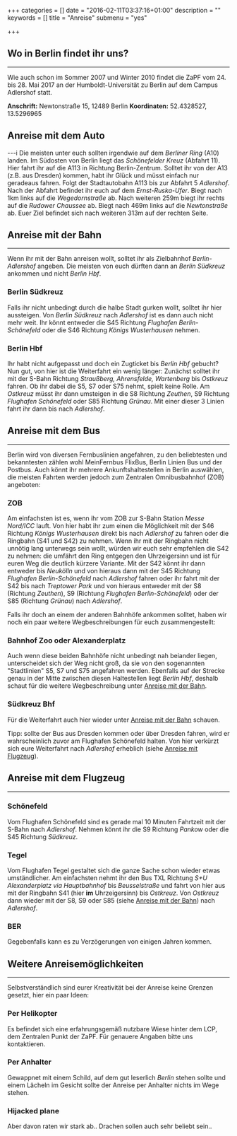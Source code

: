 +++
categories = []
date = "2016-02-11T03:37:16+01:00"
description = ""
keywords = []
title = "Anreise"
submenu = "yes"

+++

## Wo in Berlin findet ihr uns?
---
Wie auch schon im Sommer 2007 und Winter 2010 findet die ZaPF vom 24. bis 28. Mai 2017 an der Humboldt-Universität zu Berlin auf dem Campus Adlershof statt.

**Anschrift:** Newtonstraße 15, 12489 Berlin
**Koordinaten:** 52.4328527, 13.5296965

## Anreise mit dem Auto
---i
Die meisten unter euch sollten irgendwie auf dem *Berliner Ring* (A10) landen. Im Südosten von Berlin liegt das *Schönefelder Kreuz* (Abfahrt 11). Hier fahrt ihr auf die A113 in Richtung Berlin-Zentrum. Solltet ihr von der A13 (z.B. aus Dresden) kommen, habt ihr Glück und müsst einfach nur geradeaus fahren. Folgt der Stadtautobahn A113 bis zur Abfahrt 5 *Adlershof*. Nach der Abfahrt befindet ihr euch auf dem *Ernst-Ruska-Ufer*. Biegt nach 1km links auf die *Wegedornstraße* ab. Nach weiteren 259m biegt ihr rechts auf die *Rudower Chaussee* ab. Biegt nach 469m links auf die *Newtonstraße* ab. Euer Ziel befindet sich nach weiteren 313m auf der rechten Seite. 

## Anreise mit der Bahn
---
Wenn ihr mit der Bahn anreisen wollt, solltet ihr als Zielbahnhof *Berlin-Adlershof* angeben. Die meisten von euch dürften dann an *Berlin Südkreuz* ankommen und nicht *Berlin Hbf*.

### Berlin Südkreuz
Falls ihr nicht unbedingt durch die halbe Stadt gurken wollt, solltet ihr hier aussteigen. Von *Berlin Südkreuz* nach *Adlershof* ist es dann auch nicht mehr weit. Ihr könnt entweder die S45 Richtung *Flughafen Berlin-Schönefeld* oder die S46 Richtung *Königs Wusterhausen* nehmen.

### Berlin Hbf
Ihr habt nicht aufgepasst und doch ein Zugticket bis *Berlin Hbf* gebucht? Nun gut, von hier ist die Weiterfahrt ein wenig länger: Zunächst solltet ihr mit der S-Bahn Richtung *Straußberg, Ahrensfelde, Wartenberg* bis *Ostkreuz* fahren. Ob ihr dabei die S5, S7 oder S75 nehmt, spielt keine Rolle. Am *Ostkreuz* müsst ihr dann umsteigen in die S8 Richtung *Zeuthen*, S9 Richtung *Flughafen Schönefeld* oder S85 Richtung *Grünau*. Mit einer dieser 3 Linien fahrt ihr dann bis nach *Adlershof*.

## Anreise mit dem Bus
---
Berlin wird von diversen Fernbuslinien angefahren, zu den beliebtesten und bekanntesten zählen wohl MeinFernbus FlixBus, Berlin Linien Bus und der Postbus. Auch könnt ihr mehrere Ankunftshaltestellen in Berlin auswählen, die meisten Fahrten werden jedoch zum Zentralen Omnibusbahnhof (ZOB) angeboten:

### ZOB
Am einfachsten ist es, wenn ihr vom ZOB zur S-Bahn Station *Messe Nord/ICC* lauft. Von hier habt ihr zum einen die Möglichkeit mit der S46 Richtung *Königs Wusterhausen* direkt bis nach *Adlershof* zu fahren oder die Ringbahn (S41 und S42) zu nehmen. Wenn ihr mit der Ringbahn nicht unnötig lang unterwegs sein wollt, würden wir euch sehr empfehlen die S42 zu nehmen: die umfährt den Ring entgegen den Uhrzeigersinn und ist für euren Weg die deutlich kürzere Variante. Mit der S42 könnt ihr dann entweder bis *Neukölln* und von hieraus dann mit der S45 Richtung *Flughafen Berlin-Schönefeld* nach *Adlershof* fahren oder ihr fahrt mit der S42 bis nach *Treptower Park* und von hieraus entweder mit der S8 (Richtung *Zeuthen*), S9 (Richtung *Flughafen Berlin-Schönefeld*) oder der S85 (Richtung *Grünau*) nach *Adlershof*. 

Falls ihr doch an einem der anderen Bahnhöfe ankommen solltet, haben wir noch ein paar weitere Wegbeschreibungen für euch zusammengestellt:

### Bahnhof Zoo oder Alexanderplatz
Auch wenn diese beiden Bahnhöfe nicht unbedingt nah beiander liegen, unterscheidet sich der Weg nicht groß, da sie von den sogenannten "Stadtlinien" S5, S7 und S75 angefahren werden. Ebenfalls auf der Strecke genau in der Mitte zwischen diesen Haltestellen liegt *Berlin Hbf*, deshalb schaut für die weitere Wegbeschreibung unter [Anreise mit der Bahn](http://localhost:1313/berlin/anreise/#berlin-hbf:1ef837bac404c76400409a2583d081d0).

### Südkreuz Bhf
Für die Weiterfahrt auch hier wieder unter [Anreise mit der Bahn](http://localhost:1313/berlin/anreise/#berlin-südkreuz:1ef837bac404c76400409a2583d081d0) schauen.

Tipp: sollte der Bus aus Dresden kommen oder über Dresden fahren, wird er wahrscheinlich zuvor am Flughafen Schönefeld halten. Von hier verkürzt sich eure Weiterfahrt nach *Adlershof* erheblich (siehe [Anreise mit Flugzeug](http://localhost:1313/berlin/anreise/#schönefeld:1ef837bac404c76400409a2583d081d0)). 

## Anreise mit dem Flugzeug
---
### Schönefeld
Vom Flughafen Schönefeld sind es gerade mal 10 Minuten Fahrtzeit mit der S-Bahn nach *Adlershof*. Nehmen könnt ihr die S9 Richtung *Pankow* oder die S45 Richtung *Südkreuz*.

### Tegel
Vom Flughafen Tegel gestaltet sich die ganze Sache schon wieder etwas umständlicher. Am einfachsten nehmt ihr den Bus TXL Richtung *S+U Alexanderplatz via Hauptbahnhof* bis *Beusselstraße* und fahrt von hier aus mit der Ringbahn S41 (hier **im** Uhrzeigersinn) bis *Ostkreuz*. Von *Ostkreuz* dann wieder mit der S8, S9 oder S85 (siehe [Anreise mit der Bahn](http://localhost:1313/berlin/anreise/#berlin-hbf:1ef837bac404c76400409a2583d081d0)) nach *Adlershof*.

### BER
Gegebenfalls kann es zu Verzögerungen von einigen Jahren kommen.

## Weitere Anreisemöglichkeiten
---
Selbstverständlich sind eurer Kreativität bei der Anreise keine Grenzen gesetzt, hier ein paar Ideen:

### Per Helikopter
Es befindet sich eine erfahrungsgemäß nutzbare Wiese hinter dem LCP, dem Zentralen Punkt der ZaPF. Für genauere Angaben bitte uns kontaktieren.

### Per Anhalter
Gewappnet mit einem Schild, auf dem gut leserlich *Berlin* stehen sollte und einem Lächeln im Gesicht sollte der Anreise per Anhalter nichts im Wege stehen.

### Hijacked plane
Aber davon raten wir stark ab.. Drachen sollen auch sehr beliebt sein..

